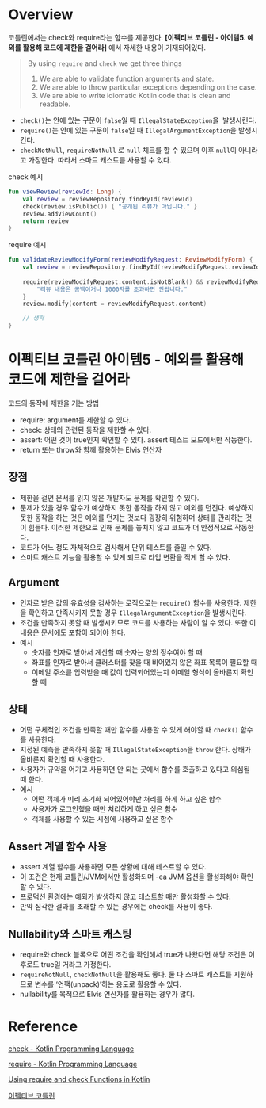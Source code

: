 # Overview

코틀린에서는 check와 require라는 함수를 제공한다. **[이펙티브 코틀린 - 아이템5. 예외를 활용해 코드에 제한을 걸어라]** 에서 자세한 내용이 기재되어있다.

> By using `require` and `check` we get three things
> 
> 1. We are able to validate function arguments and state.
> 2. We are able to throw particular exceptions depending on the case.
> 3. We are able to write idiomatic Kotlin code that is clean and readable.

- `check()`는 안에 있는 구문이 `false`일 때 `IllegalStateException`을  발생시킨다.
- `require()`는 안에 있는 구문이 `false`일 때 `IllegalArgumentException`을 발생시킨다.
- `checkNotNull`, `requireNotNull` 로 `null` 체크를 할 수 있으며 이후 `null`이 아니라고 가정한다. 따라서 스마트 캐스트를 사용할 수 있다.

check 예시

```kotlin
fun viewReview(reviewId: Long) {
    val review = reviewRepository.findById(reviewId)
    check(review.isPublic()) { "공개된 리뷰가 아닙니다." }
    review.addViewCount()
    return review
}
```

require 예시

```kotlin
fun validateReviewModifyForm(reviewModifyRequest: ReviewModifyForm) {
    val review = reviewRepository.findById(reviewModifyRequest.reviewId)
    
    require(reviewModifyRequest.content.isNotBlank() && reviewModifyRequest.content.length < MAX_CONTENT_LENGTH) {
        "리뷰 내용은 공백이거나 1000자를 초과하면 안됩니다."
    }
    review.modify(content = reviewModifyRequest.content)

    // 생략
}
```

# 이펙티브 코틀린 아이템5 - 예외를 활용해 코드에 제한을 걸어라

코드의 동작에 제한을 거는 방법

- require: argument를 제한할 수 있다.
- check: 상태와 관련된 동작을 제한할 수 있다.
- assert: 어떤 것이 true인지 확인할 수 있다. assert 테스트 모드에서만 작동한다.
- return 또는 throw와 함께 활용하는 Elvis 연산자

## 장점

- 제한을 걸면 문서를 읽지 않은 개발자도 문제를 확인할 수 있다.
- 문제가 있을 경우 함수가 예상하지 못한 동작을 하지 않고 예외를 던진다. 예상하지 못한 동작을 하는 것은 예외를 던지는 것보다 굉장히 위험하며 상태를 관리하는 것이 힘들다. 이러한 제한으로 인해 문제를 놓치지 않고 코드가 더 안정적으로 작동한다.
- 코드가 어느 정도 자체적으로 검사해서 단위 테스트를 줄일 수 있다.
- 스마트 캐스트 기능을 활용할 수 있게 되므로 타입 변환을 적게 할 수 있다.

## Argument

- 인자로 받은 값의 유효성을 검사하는 로직으로는 `require()` 함수를 사용한다. 제한을 확인하고 만족시키지 못할 경우 `IllegalArgumentException`을 발생시킨다.
- 조건을 만족하지 못할 때 발생시키므로 코드를 사용하는 사람이 알 수 있다. 또한 이 내용은 문서에도 포함이 되어야 한다.
- 예시
    - 숫자를 인자로 받아서 계산할 때 숫자는 양의 정수여야 할 때
    - 좌표를 인자로 받아서 클러스터를 찾을 때 비어있지 않은 좌표 목록이 필요할 때
    - 이메일 주소를 입력받을 때 값이 입력되어있는지 이메일 형식이 올바른지 확인할 때

## 상태

- 어떤 구체적인 조건을 만족할 때만 함수를 사용할 수 있게 해야할 때 `check()` 함수를 사용한다.
- 지정된 예측을 만족하지 못할 때 `IllegalStateException`을 `throw` 한다. 상태가 올바른지 확인할 때 사용한다.
- 사용자가 규약을 어기고 사용하면 안 되는 곳에서 함수를 호출하고 있다고 의심될 때 한다.
- 예시
    - 어떤 객체가 미리 초기화 되어있어야만 처리를 하게 하고 싶은 함수
    - 사용자가 로그인했을 때만 처리하게 하고 싶은 함수
    - 객체를 사용할 수 있는 시점에 사용하고 싶은 함수

## Assert 계열 함수 사용

- assert 계열 함수를 사용하면 모든 상황에 대해 테스트할 수 있다.
- 이 조건은 현재 코틀린/JVM에서만 활성화되며 -ea JVM 옵션을 활성화해야 확인할 수 있다.
- 프로덕션 환경에는 예외가 발생하지 않고 테스트할 때만 활성화할 수 있다.
- 만약 심각한 결과를 초래할 수 있는 경우에는 check를 사용이 좋다.

## Nullability와 스마트 캐스팅

- require와 check 블록으로 어떤 조건을 확인해서 true가 나왔다면 해당 조건은 이후로도 true일 거라고 가정한다.
- `requireNotNull`, `checkNotNull`을 활용해도 좋다. 둘 다 스마트 캐스트를 지원하므로 변수를 ‘언팩(unpack)’하는 용도로 활용할 수 있다.
- nullability를 목적으로 Elvis 연산자를 활용하는 경우가 많다.

# Reference

[check - Kotlin Programming Language](https://kotlinlang.org/api/latest/jvm/stdlib/kotlin/check.html)

[require - Kotlin Programming Language](https://kotlinlang.org/api/latest/jvm/stdlib/kotlin/require.html)

[Using require and check Functions in Kotlin](https://hugomartins.io/essays/2021/02/using-require-and-check-in-kotlin/)

[이펙티브 코틀린](https://book.naver.com/bookdb/book_detail.nhn?bid=21424027)
